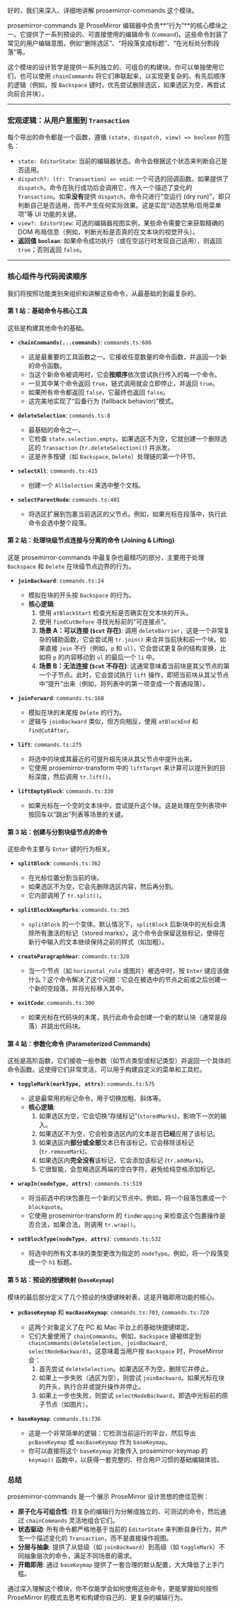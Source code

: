好的，我们来深入、详细地讲解 prosemirror-commands 这个模块。

prosemirror-commands 是 ProseMirror 编辑器中负责**“行为”**的核心模块之一。它提供了一系列预设的、可直接使用的编辑命令 (`Command`)。这些命令封装了常见的用户编辑意图，例如“删除选区”、“将段落变成标题”、“在光标处分割段落”等。

这个模块的设计哲学是提供一系列独立的、可组合的构建块。你可以单独使用它们，也可以使用 `chainCommands` 将它们串联起来，以实现更复杂的、有先后顺序的逻辑（例如，按 `Backspace` 键时，优先尝试删除选区，如果选区为空，再尝试向前合并块）。

---

### 宏观逻辑：从用户意图到 `Transaction`

每个导出的命令都是一个函数，遵循 `(state, dispatch, view) => boolean` 的签名：

- `state: EditorState`: 当前的编辑器状态。命令会根据这个状态来判断自己是否适用。
- `dispatch?: (tr: Transaction) => void`: 一个可选的回调函数。如果提供了 `dispatch`，命令在执行成功后会调用它，传入一个描述了变化的 `Transaction`。如果**没有**提供 `dispatch`，命令只进行“空运行 (dry run)”，即只判断自己是否适用，而不产生任何实际效果。这是实现“动态禁用/启用菜单项”等 UI 功能的关键。
- `view?: EditorView`: 可选的编辑器视图实例，某些命令需要它来获取精确的 DOM 布局信息（例如，判断光标是否真的在文本块的视觉开头）。
- **返回值 `boolean`**: 如果命令成功执行（或在空运行时发现自己适用），则返回 `true`；否则返回 `false`。

---

### 核心组件与代码阅读顺序

我们将按照功能类别来组织和讲解这些命令，从最基础的到最复杂的。

#### 第 1 站：基础命令与核心工具

这些是构建其他命令的基础。

- **`chainCommands(...commands)`**: `commands.ts:686`

  - 这是最重要的工具函数之一。它接收任意数量的命令函数，并返回一个新的命令函数。
  - 当这个新命令被调用时，它会**按顺序**依次尝试执行传入的每一个命令。
  - 一旦其中某个命令返回 `true`，链式调用就会立即停止，并返回 `true`。
  - 如果所有命令都返回 `false`，它最终也返回 `false`。
  - 这完美地实现了“后备行为 (fallback behavior)”模式。

- **`deleteSelection`**: `commands.ts:8`

  - 最基础的命令之一。
  - 它检查 `state.selection.empty`。如果选区不为空，它就创建一个删除选区的 `Transaction` (`tr.deleteSelection()`) 并派发。
  - 这是许多按键（如 `Backspace`, `Delete`）处理链的第一个环节。

- **`selectAll`**: `commands.ts:415`

  - 创建一个 `AllSelection` 来选中整个文档。

- **`selectParentNode`**: `commands.ts:401`
  - 将选区扩展到包裹当前选区的父节点。例如，如果光标在段落中，执行此命令会选中整个段落。

#### 第 2 站：处理块级节点连接与分离的命令 (Joining & Lifting)

这是 prosemirror-commands 中最复杂也最精巧的部分，主要用于处理 `Backspace` 和 `Delete` 在块级节点边界的行为。

- **`joinBackward`**: `commands.ts:24`

  - 模拟在块的开头按 `Backspace` 的行为。
  - **核心逻辑**:
    1.  使用 `atBlockStart` 检查光标是否确实在文本块的开头。
    2.  使用 `findCutBefore` 寻找光标前的“可连接点”。
    3.  **场景 A：可以连接 (`$cut` 存在)**: 调用 `deleteBarrier`，这是一个非常复杂的辅助函数，它会尝试用 `tr.join()` 来合并当前块和前一个块。如果直接 `join` 不行（例如，`p` 和 `ul`），它会尝试更复杂的结构变换，比如将 `p` 的内容移动到 `ul` 的最后一个 `li` 中。
    4.  **场景 B：无法连接 (`$cut` 不存在)**: 这通常意味着当前块是其父节点的第一个子节点。此时，它会尝试执行 `lift` 操作，即把当前块从其父节点中“提升”出来（例如，将列表中的第一项变成一个普通段落）。

- **`joinForward`**: `commands.ts:168`

  - 模拟在块的末尾按 `Delete` 的行为。
  - 逻辑与 `joinBackward` 类似，但方向相反，使用 `atBlockEnd` 和 `findCutAfter`。

- **`lift`**: `commands.ts:275`

  - 将选中的块或其最近的可提升祖先块从其父节点中提升出来。
  - 它使用 prosemirror-transform 中的 `liftTarget` 来计算可以提升到的目标深度，然后调用 `tr.lift()`。

- **`liftEmptyBlock`**: `commands.ts:338`
  - 如果光标在一个空的文本块中，尝试提升这个块。这是处理在空列表项中按回车以“跳出”列表等场景的关键。

#### 第 3 站：创建与分割块级节点的命令

这些命令主要与 `Enter` 键的行为相关。

- **`splitBlock`**: `commands.ts:362`

  - 在光标位置分割当前的块。
  - 如果选区不为空，它会先删除选区内容，然后再分割。
  - 它内部调用了 `tr.split()`。

- **`splitBlockKeepMarks`**: `commands.ts:365`

  - `splitBlock` 的一个变体。默认情况下，`splitBlock` 后新块中的光标会清除所有激活的标记（stored marks）。这个命令会保留这些标记，使得在新行中输入的文本继续保持之前的样式（如加粗）。

- **`createParagraphNear`**: `commands.ts:320`

  - 当一个节点（如 `horizontal_rule` 或图片）被选中时，按 `Enter` 键应该做什么？这个命令解决了这个问题：它会在被选中的节点之前或之后创建一个新的空段落，并将光标移入其中。

- **`exitCode`**: `commands.ts:300`
  - 如果光标在代码块的末尾，执行此命令会创建一个新的默认块（通常是段落）并跳出代码块。

#### 第 4 站：参数化命令 (Parameterized Commands)

这些是高阶函数，它们接收一些参数（如节点类型或标记类型）并返回一个具体的命令函数。这使得它们非常灵活，可以用于构建自定义的菜单和工具栏。

- **`toggleMark(markType, attrs)`**: `commands.ts:575`

  - 这是最常用的标记命令，用于切换加粗、斜体等。
  - **核心逻辑**:
    1.  如果选区为空，它会切换“存储标记”(`storedMarks`)，影响下一次的输入。
    2.  如果选区不为空，它会检查选区内的文本是否**已经**应用了该标记。
    3.  如果选区内**部分或全部**文本已有该标记，它会移除该标记 (`tr.removeMark`)。
    4.  如果选区内**完全没有**该标记，它会添加该标记 (`tr.addMark`)。
    5.  它很智能，会忽略选区两端的空白字符，避免给纯空格添加标记。

- **`wrapIn(nodeType, attrs)`**: `commands.ts:519`

  - 将当前选中的块包裹在一个新的父节点中。例如，将一个段落包裹成一个 `blockquote`。
  - 它使用 prosemirror-transform 的 `findWrapping` 来检查这个包裹操作是否合法，如果合法，则调用 `tr.wrap()`。

- **`setBlockType(nodeType, attrs)`**: `commands.ts:532`
  - 将选中的所有文本块的类型更改为指定的 `nodeType`。例如，将一个段落变成一个 `h1` 标题。

#### 第 5 站：预设的按键映射 (`baseKeymap`)

模块的最后部分定义了几个预设的快捷键映射表，这是开箱即用功能的核心。

- **`pcBaseKeymap`** 和 **`macBaseKeymap`**: `commands.ts:703`, `commands.ts:720`

  - 这两个对象定义了在 PC 和 Mac 平台上的基础快捷键绑定。
  - 它们大量使用了 `chainCommands`。例如，`Backspace` 键被绑定到 `chainCommands(deleteSelection, joinBackward, selectNodeBackward)`。这意味着当用户按 `Backspace` 时，ProseMirror 会：
    1.  首先尝试 `deleteSelection`。如果选区不为空，删除它并停止。
    2.  如果上一步失败（选区为空），则尝试 `joinBackward`。如果光标在块的开头，执行合并或提升操作并停止。
    3.  如果上一步也失败，则尝试 `selectNodeBackward`，即选中光标前的原子节点（如图片）。

- **`baseKeymap`**: `commands.ts:736`
  - 这是一个非常简单的逻辑：它检测当前运行的平台，然后导出 `pcBaseKeymap` 或 `macBaseKeymap` 作为 `baseKeymap`。
  - 你可以直接将这个 `baseKeymap` 对象传入 prosemirror-keymap 的 `keymap()` 函数中，以获得一套完整的、符合用户习惯的基础编辑体验。

### 总结

prosemirror-commands 是一个展示 ProseMirror 设计思想的绝佳范例：

- **原子化与可组合性**: 将复杂的编辑行为分解成独立的、可测试的命令，然后通过 `chainCommands` 灵活地组合它们。
- **状态驱动**: 所有命令都严格地基于当前的 `EditorState` 来判断自身行为，并产生一个描述变化的 `Transaction`，而不是直接操作视图。
- **分层与抽象**: 提供了从低级（如 `joinBackward`）到高级（如 `toggleMark`）不同抽象层次的命令，满足不同场景的需求。
- **开箱即用**: 通过 `baseKeymap` 提供了一套合理的默认配置，大大降低了上手门槛。

通过深入理解这个模块，你不仅能学会如何使用这些命令，更能掌握如何按照 ProseMirror 的模式去思考和构建你自己的、更复杂的编辑行为。

